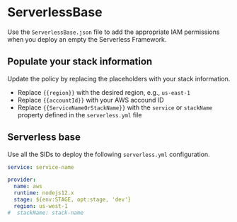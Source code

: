 # ServerlessBase

Use the `ServerlessBase.json` file to add the appropriate IAM permissions when you deploy an empty the Serverless Framework.

## Populate your stack information

Update the policy by replacing the placeholders with your stack information.

- Replace `{{region}}` with the desired region, e.g., `us-east-1`
- Replace `{{accountId}}` with your AWS accound ID
- Replace `{{ServiceNameOrStackName}}` with the `service` or `stackName` property defined in the `serverless.yml` file

## Serverless base

Use all the SIDs to deploy the following `serverless.yml` configuration.

```yaml
service: service-name

provider:
  name: aws
  runtime: nodejs12.x
  stage: ${env:STAGE, opt:stage, 'dev'}
  region: us-west-1
#  stackName: stack-name
```
